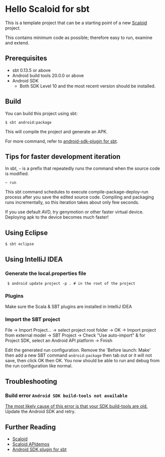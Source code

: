 # Hello Scaloid for sbt

This is a template project that can be a starting point of a new [Scaloid](https://github.com/pocorall/scaloid) project.

This contains minimum code as possible; therefore easy to run, examine and extend.

Prerequisites
-------------
* sbt 0.13.5 or above
* Android build tools 20.0.0 or above
* Android SDK
  - Both SDK Level 10 and the most recent version should be installed.

Build
-----
You can build this project using sbt:

    $ sbt android:package

This will compile the project and generate an APK.

For more command, refer to [android-sdk-plugin for sbt](https://github.com/pfn/android-sdk-plugin).

Tips for faster development iteration
-------------------------------------
In sbt, `~` is a prefix that repeatedly runs the command when the source code is modified.

    ~ run
    
This sbt command schedules to execute compile-package-deploy-run process after you save the edited source code.
Compiling and packaging runs incrementally, so this iteration takes about only few seconds.

If you use default AVD, try genymotion or other faster virtual device. Deploying apk to the device becomes much faster!

Using Eclipse
-------------

    $ sbt eclipse

Using IntelliJ IDEA
-------------------

<h3>Generate the local.properties file</h3>

     $ android update project -p . # in the root of the project

<h3>Plugins</h3>

Make sure the Scala & SBT plugins are installed in IntelliJ IDEA

<h3>Import the SBT project</h3>

 File -> Import Project... -> select project root folder -> OK -> Import project from external model -> SBT Project
-> Check "Use auto-import" & for Project SDK, select an Android API platform -> Finish

Edit the generated run configuration. Remove the 'Before launch: Make' then add a new SBT command `android:package` then tab out or it
will not save, then click OK then OK. You now should be able to run and debug from the run configuration like normal.

Troubleshooting
---------------

### Build error `Android SDK build-tools not available`
[The most likely cause of this error is that your SDK build-tools are old.](https://github.com/pfn/android-sdk-plugin/issues/13) Update the Android SDK and retry.

Further Reading
---------------
- [Scaloid](https://github.com/pocorall/scaloid)
- [Scaloid APIdemos](https://github.com/pocorall/scaloid-apidemos)
- [Android SDK plugin for sbt](https://github.com/pfn/android-sdk-plugin)

